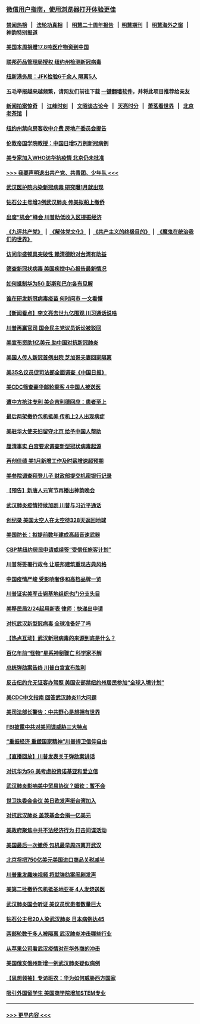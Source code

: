 ### [微信用户指南，使用浏览器打开体验更佳](https://github.com/gfw-breaker/banned-news1/blob/master/indexes/wechat-guide.md?t=0)
#### [禁闻热榜](热点新闻.md?t=0)  &nbsp;&nbsp;|&nbsp;&nbsp; [法轮功真相](https://github.com/gfw-breaker/truth/blob/master/README.md?t=0) &nbsp;&nbsp;|&nbsp;&nbsp; [明慧二十周年报告](https://github.com/gfw-breaker/mh-reports/blob/master/README.md?t=0) &nbsp;&nbsp;|&nbsp;&nbsp;[明慧期刊](https://github.com/gfw-breaker/mh-qikan) &nbsp;&nbsp;|&nbsp;&nbsp; [明慧海外之窗](https://github.com/gfw-breaker/mh-news/blob/master/README.md?t=0) &nbsp;&nbsp;|&nbsp;&nbsp; [神韵特别报道](https://github.com/gfw-breaker/mh-news/blob/master/shenyun.md?t=0)
#### [美国本周捐赠17.8吨医疗物资到中国](../pages/nsc412/n11854269.md?t=02090211) 
#### [联邦药品管理局授权  纽约州检测新冠病毒](../pages/nsc412/n11853371.md?t=02090211) 
#### [纽新港务局：JFK检验6千余人  隔离5人](../pages/nsc412/n11853366.md?t=02090211) 
#### 五毛举报越来越频繁，请网友们前往下载 [一键翻墙软件](https://github.com/gfw-breaker/ssr-accounts)，并将此项目推荐给亲友
#### [新闻拍案惊奇](https://github.com/gfw-breaker/banned-news1/blob/master/pages/link4.md) &nbsp;&nbsp;|&nbsp;&nbsp; [江峰时刻](https://github.com/gfw-breaker/banned-news1/blob/master/pages/link4.md) &nbsp;&nbsp;|&nbsp;&nbsp; [文昭谈古论今](https://github.com/gfw-breaker/banned-news1/blob/master/pages/link4.md) &nbsp;&nbsp;|&nbsp;&nbsp; [天亮时分](https://github.com/gfw-breaker/banned-news1/blob/master/pages/link4.md) &nbsp;&nbsp;|&nbsp;&nbsp; [萧茗看世界](https://github.com/gfw-breaker/banned-news1/blob/master/pages/link4.md) &nbsp;&nbsp;|&nbsp;&nbsp; [北京老茶馆](https://github.com/gfw-breaker/banned-news1/blob/master/pages/link4.md) &nbsp;&nbsp;|&nbsp;&nbsp; 
#### [纽约州禁向房客收中介费  房地产委员会提告](../pages/nsc412/n11853360.md?t=02090211) 
#### [伦敦帝国学院教授：中国日增5万例新冠病例](../pages/nsc412/n11854174.md?t=02090211) 
#### [美专家加入WHO访华抗疫情 北京仍未批准](../pages/nsc412/n11854043.md?t=02090211) 
#### [>>> 我要声明退出共产党、共青团、少年队 <<<](https://github.com/begood0513/goodnews/blob/master/quit/letter.md) 
#### [武汉医护院内染新冠病毒 研究曝1月就出现](../pages/nsc412/n11852928.md?t=02090211) 
#### [钻石公主号增3例武汉肺炎 传美拟船上撤侨](../pages/nsc412/n11853240.md?t=02090211) 
#### [出席“机会”峰会 川普助低收入区提振经济](../pages/nsc412/n11853232.md?t=02090211) 
#### [《九评共产党》](https://github.com/begood0513/9ping.md/blob/master/README.md) &nbsp;|&nbsp; [《解体党文化》](../../../../jtdwh.md/blob/master/README.md)  &nbsp;|&nbsp; [《共产主义的终极目的》](../../../../gczydzjmd.md/blob/master/README.md) &nbsp;|&nbsp; [《魔鬼在统治我们的世界》](../../../../mgztzwmdsj.md/blob/master/README.md) 
#### [访问华盛顿具突破性 赖清德盼对台湾有助益](../pages/nsc412/n11853129.md?t=02090211) 
#### [筛查新冠状病毒 美国疾控中心报告最新情况](../pages/nsc412/n11853070.md?t=02090211) 
#### [如何抵制华为5G 彭斯和巴尔各有见解](../pages/nsc412/n11852535.md?t=02090211) 
#### [谁在研发新冠病毒疫苗 何时问市 一文看懂](../pages/nsc412/n11852840.md?t=02090211) 
#### [【新闻看点】李文亮去世九亿围观 川习通话说啥](../pages/nsc412/n11852360.md?t=02090211) 
#### [川普再赢官司 国会民主党议员诉讼被驳回](../pages/nsc412/n11852287.md?t=02090211) 
#### [美宣布资助1亿美元 助中国对抗新冠肺炎](../pages/nsc412/n11852531.md?t=02090211) 
#### [美国人传人新冠首例出院 芝加哥夫妻回家隔离](../pages/nsc412/n11852452.md?t=02090211) 
#### [美35名议员促司法部全面调查《中国日报》](../pages/nsc412/n11852435.md?t=02090211) 
#### [美CDC筛查豪华邮轮乘客 4中国人被送医](../pages/nsc412/n11852085.md?t=02090211) 
#### [遭中方抢注专利 美企吉利德回应：患者至上](../pages/nsc412/n11852037.md?t=02090211) 
#### [最后两架撤侨包机抵美 传机上2人出现病症](../pages/nsc412/n11852173.md?t=02090211) 
#### [美驻华大使夫妇留守北京 给予中国人帮助](../pages/nsc412/n11852165.md?t=02090211) 
#### [厘清事实 白宫要求调查新型冠状病毒起源](../pages/nsc412/n11852106.md?t=02090211) 
#### [再创佳绩 美1月新增工作及时薪增速超预期](../pages/nsc412/n11852174.md?t=02090211) 
#### [美参院调查拜登儿子 财政部提交机密银行记录](../pages/nsc412/n11851808.md?t=02090211) 
#### [【预告】新唐人元宵节再播出神韵晚会](../pages/nsc412/n11843192.md?t=02090211) 
#### [武汉肺炎疫情持续加剧 川普与习近平通话](../pages/nsc412/n11851613.md?t=02090211) 
#### [创纪录 美国太空人在太空待328天返回地球](../pages/nsc412/n11851266.md?t=02090211) 
#### [美国防长：拟提前数年建成高超音速武器](../pages/nsc412/n11850959.md?t=02090211) 
#### [CBP禁纽约居民申请或续签“受信任旅客计划”](../pages/nsc412/n11850857.md?t=02090211) 
#### [川普将签署行政令 让联邦建筑重现古典风格](../pages/nsc412/n11850654.md?t=02090211) 
#### [中国疫情严峻 受影响奢侈和高档品牌一览](../pages/nsc412/n11850319.md?t=02090211) 
#### [川普证实美军击毙基地组织也门分支头目](../pages/nsc412/n11850383.md?t=02090211) 
#### [美移民局2/24起用新表 律师：快递出申请](../pages/nsc412/n11848220.md?t=02090211) 
#### [对抗武汉新型冠病毒 全球准备好了吗](../pages/nsc412/n11850142.md?t=02090211) 
#### [【热点互动】武汉新冠病毒的来源到底是什么？](../pages/nsc412/n11849749.md?t=02090211) 
#### [百亿年前“怪物”星系神秘骤亡 科学家不解](../pages/nsc412/n11849863.md?t=02090211) 
#### [总统弹劾案告终 川普白宫宣布胜利](../pages/nsc412/n11849985.md?t=02090211) 
#### [反击纽约允无证客办驾照  美国安部禁纽约州居民参加“全球入境计划”](../pages/nsc412/n11849828.md?t=02090211) 
#### [美CDC中文指南 回答武汉肺炎11大问题](../pages/nsc412/n11849703.md?t=02090211) 
#### [美司法部长警告：中共野心是想拥有世界](../pages/nsc412/n11849769.md?t=02090211) 
#### [FBI披露中共对美间谍威胁三大特点](../pages/nsc412/n11849700.md?t=02090211) 
#### [“重振经济 重塑国家精神”川普捍卫信仰自由](../pages/nsc412/n11849641.md?t=02090211) 
#### [【直播回放】川普发表关于弹劾案讲话](../pages/nsc412/n11849472.md?t=02090211) 
#### [对抗华为5G 美考虑投资诺基亚和爱立信](../pages/nsc412/n11849510.md?t=02090211) 
#### [武汉肺炎影响美中贸易协议？姆钦：暂不会](../pages/nsc412/n11849497.md?t=02090211) 
#### [世卫执委会会议 美日欧发声挺台湾加入](../pages/nsc412/n11849433.md?t=02090211) 
#### [对抗武汉肺炎 盖茨基金会捐一亿美元](../pages/nsc412/n11848953.md?t=02090211) 
#### [美政府聚焦中共不法经济行为 打击间谍活动](../pages/nsc412/n11849322.md?t=02090211) 
#### [美国最后一次撤侨 包机最早周四离开武汉](../pages/nsc412/n11849395.md?t=02090211) 
#### [北京将把750亿美元美国进口商品关税减半](../pages/nsc412/n11848896.md?t=02090211) 
#### [川普重发趣味视频 将就弹劾案闹剧发声](../pages/nsc412/n11848715.md?t=02090211) 
#### [美第二批撤侨包机抵圣地亚哥 4人发烧送医](../pages/nsc412/n11847923.md?t=02090211) 
#### [武汉肺炎国会听证 美议员忧患者数量巨大](../pages/nsc412/n11844851.md?t=02090211) 
#### [钻石公主号20人染武汉肺炎 日本病例达45](../pages/nsc412/n11847823.md?t=02090211) 
#### [两邮轮数千多人被隔离 武汉肺炎冲击哪些行业](../pages/nsc412/n11847456.md?t=02090211) 
#### [从苹果公司看武汉疫情对在华外商的冲击](../pages/nsc412/n11847586.md?t=02090211) 
#### [美国俄亥俄州新增一例武汉肺炎疑似病例](../pages/nsc412/n11847714.md?t=02090211) 
#### [【思想领袖】专访班农：华为如何威胁西方国家](../pages/nsc412/n11847306.md?t=02090211) 
#### [吸引外国留学生 美国商学院增加STEM专业](../pages/nsc412/n11847417.md?t=02090211) 

----
#### [ >>> 更早内容 <<< ](../indexes/nsc412-earlier.md)
